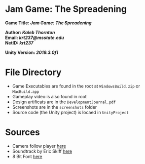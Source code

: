 # Jam Game: The Spreadening
**Game Title: _Jam Game: The Spreadening_**

**Author: _Kaleb Thornton_**<br>
**Email: _krt237@msstate.edu_**<br>
**NetID: _krt237_**<br>

**Unity Version: _2019.3.0f1_**<br>

# File Directory
- Game Executables are found in the root at `WindowsBuild.zip` or `MacBuild.app`
- Gameplay video is also found in root
- Design artificats are in the `DevelopmentJournal.pdf`
- Screenshots are in the `screenshots` folder
- Source code (the Unity project) is locaed in `UnityProject`

# Sources

- Camera follow player [here](https://kylewbanks.com/blog/unity-make-camera-follow-player-smoothly-and-fluidly)
- Soundtrack by Eric Skiff [here](https://ericskiff.com/music/)
- 8 Bit Font [here](https://assetstore.unity.com/packages/2d/fonts/pixel-font-tripfive-64734)
